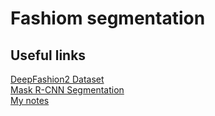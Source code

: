 # Fashiom segmentation

## Useful links

[DeepFashion2 Dataset](https://github.com/switchablenorms/DeepFashion2) \
[Mask R-CNN Segmentation](https://github.com/facebookresearch/detectron2/tree/master/configs/COCO-InstanceSegmentation) \
[My notes](./notes/Notes.md)
